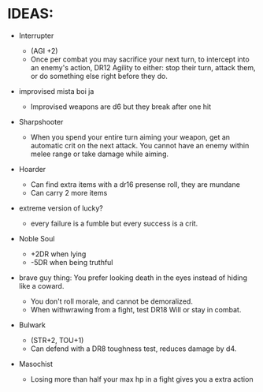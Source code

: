 # IDEAS:


- Interrupter
    - (AGI +2)
    - Once per combat you may sacrifice your next turn, to intercept into an enemy's action, DR12 Agility to either: stop their turn, attack them, or do something else right before they do.

- improvised mista boi ja
    - Improvised weapons are d6 but they break after one hit

- Sharpshooter
    - When you spend your entire turn aiming your weapon, get an automatic crit on the next attack. You cannot have an enemy within melee range or take damage while aiming.

- Hoarder
    - Can find extra items with a dr16 presense roll, they are mundane
    - Can carry 2 more items

- extreme version of lucky?
    - every failure is a fumble but every success is a crit.

- Noble Soul
    - +2DR when lying
    - -5DR when being truthful

- brave guy thing: You prefer looking death in the eyes instead of hiding like a coward.
    - You don't roll morale, and cannot be demoralized.
    - When withwrawing from a fight, test DR18 Will or stay in combat.

- Bulwark
    - (STR+2, TOU+1)
    - Can defend with a DR8 toughness test, reduces damage by d4.

- Masochist
    - Losing more than half your max hp in a fight gives you a extra action 
